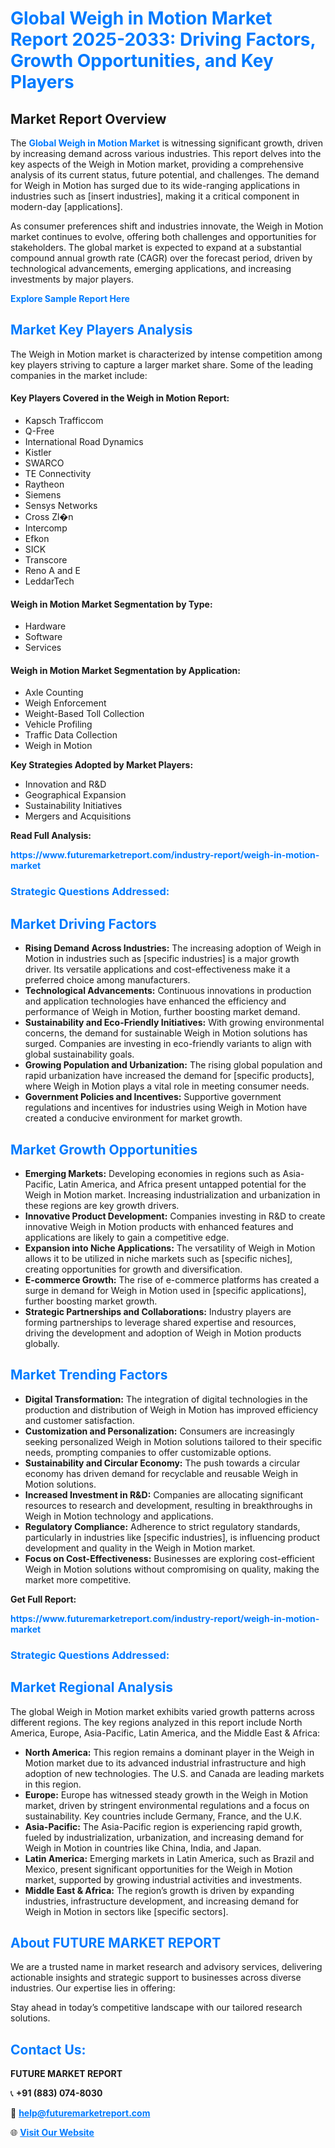 <h1 style="color: #007BFF;">Global Weigh in Motion Market Report 2025-2033: Driving Factors, Growth Opportunities, and Key Players</h1>

<section id="overview">
<h2>Market Report Overview</h2>
<p>The <a href="https://www.futuremarketreport.com/industry-report/weigh-in-motion-market" style="color: #007BFF; text-decoration: none;"><strong>Global Weigh in Motion Market</strong></a> is witnessing significant growth, driven by increasing demand across various industries. This report delves into the key aspects of the Weigh in Motion market, providing a comprehensive analysis of its current status, future potential, and challenges. The demand for Weigh in Motion has surged due to its wide-ranging applications in industries such as [insert industries], making it a critical component in modern-day [applications].</p>
<p>As consumer preferences shift and industries innovate, the Weigh in Motion market continues to evolve, offering both challenges and opportunities for stakeholders. The global market is expected to expand at a substantial compound annual growth rate (CAGR) over the forecast period, driven by technological advancements, emerging applications, and increasing investments by major players.</p>
</section>

<section id="overview">
<p><a href="https://www.futuremarketreport.com/request-sample/reportId=110789" style="color: #007BFF; text-decoration: none;"><strong>Explore Sample Report Here</strong></a></p>
</section>

<section id="key-players">
<h2 style="color: #007BFF;">Market Key Players Analysis</h2>
<p>The Weigh in Motion market is characterized by intense competition among key players striving to capture a larger market share. Some of the leading companies in the market include:</p>
<h4>Key Players Covered in the Weigh in Motion Report:</h4>
<ul><li>Kapsch Trafficcom</li><li>Q-Free</li><li>International Road Dynamics</li><li>Kistler</li><li>SWARCO</li><li>TE Connectivity</li><li>Raytheon</li><li>Siemens</li><li>Sensys Networks</li><li>Cross Zl�n</li><li>Intercomp</li><li>Efkon</li><li>SICK</li><li>Transcore</li><li>Reno A and E</li><li>LeddarTech</li></ul>
<h4>Weigh in Motion Market Segmentation by Type:</h4>
<ul><li>Hardware</li><li>Software</li><li>Services</li></ul>

<h4>Weigh in Motion Market Segmentation by Application:</h4>
<ul><li>Axle Counting</li><li>Weigh Enforcement</li><li>Weight-Based Toll Collection</li><li>Vehicle Profiling</li><li>Traffic Data Collection</li><li>Weigh in Motion</li></ul>
<p><strong>Key Strategies Adopted by Market Players:</strong></p>
<ul>
<li>Innovation and R&D</li>
<li>Geographical Expansion</li>
<li>Sustainability Initiatives</li>
<li>Mergers and Acquisitions</li>
</ul>
</section>

<section>
<p><strong>Read Full Analysis: </strong></p><a href="https://www.futuremarketreport.com/industry-report/weigh-in-motion-market" style="color: #007BFF; text-decoration: none;"><strong>https://www.futuremarketreport.com/industry-report/weigh-in-motion-market</strong></a>
<h3 style="color: #007BFF;">Strategic Questions Addressed:</h3>
</section>

<section id="driving-factors">
<h2 style="color: #007BFF;">Market Driving Factors</h2>
<ul>
<li><strong>Rising Demand Across Industries:</strong> The increasing adoption of Weigh in Motion in industries such as [specific industries] is a major growth driver. Its versatile applications and cost-effectiveness make it a preferred choice among manufacturers.</li>
<li><strong>Technological Advancements:</strong> Continuous innovations in production and application technologies have enhanced the efficiency and performance of Weigh in Motion, further boosting market demand.</li>
<li><strong>Sustainability and Eco-Friendly Initiatives:</strong> With growing environmental concerns, the demand for sustainable Weigh in Motion solutions has surged. Companies are investing in eco-friendly variants to align with global sustainability goals.</li>
<li><strong>Growing Population and Urbanization:</strong> The rising global population and rapid urbanization have increased the demand for [specific products], where Weigh in Motion plays a vital role in meeting consumer needs.</li>
<li><strong>Government Policies and Incentives:</strong> Supportive government regulations and incentives for industries using Weigh in Motion have created a conducive environment for market growth.</li>
</ul>
</section>

<section id="growth-opportunities">
<h2 style="color: #007BFF;">Market Growth Opportunities</h2>
<ul>
<li><strong>Emerging Markets:</strong> Developing economies in regions such as Asia-Pacific, Latin America, and Africa present untapped potential for the Weigh in Motion market. Increasing industrialization and urbanization in these regions are key growth drivers.</li>
<li><strong>Innovative Product Development:</strong> Companies investing in R&D to create innovative Weigh in Motion products with enhanced features and applications are likely to gain a competitive edge.</li>
<li><strong>Expansion into Niche Applications:</strong> The versatility of Weigh in Motion allows it to be utilized in niche markets such as [specific niches], creating opportunities for growth and diversification.</li>
<li><strong>E-commerce Growth:</strong> The rise of e-commerce platforms has created a surge in demand for Weigh in Motion used in [specific applications], further boosting market growth.</li>
<li><strong>Strategic Partnerships and Collaborations:</strong> Industry players are forming partnerships to leverage shared expertise and resources, driving the development and adoption of Weigh in Motion products globally.</li>
</ul>
</section>

<section id="trending-factors">
<h2 style="color: #007BFF;">Market Trending Factors</h2>
<ul>
<li><strong>Digital Transformation:</strong> The integration of digital technologies in the production and distribution of Weigh in Motion has improved efficiency and customer satisfaction.</li>
<li><strong>Customization and Personalization:</strong> Consumers are increasingly seeking personalized Weigh in Motion solutions tailored to their specific needs, prompting companies to offer customizable options.</li>
<li><strong>Sustainability and Circular Economy:</strong> The push towards a circular economy has driven demand for recyclable and reusable Weigh in Motion solutions.</li>
<li><strong>Increased Investment in R&D:</strong> Companies are allocating significant resources to research and development, resulting in breakthroughs in Weigh in Motion technology and applications.</li>
<li><strong>Regulatory Compliance:</strong> Adherence to strict regulatory standards, particularly in industries like [specific industries], is influencing product development and quality in the Weigh in Motion market.</li>
<li><strong>Focus on Cost-Effectiveness:</strong> Businesses are exploring cost-efficient Weigh in Motion solutions without compromising on quality, making the market more competitive.</li>
</ul>
</section>

<section>
<p><strong>Get Full Report: </strong></p><a href="https://www.futuremarketreport.com/industry-report/weigh-in-motion-market" style="color: #007BFF; text-decoration: none;"><strong>https://www.futuremarketreport.com/industry-report/weigh-in-motion-market</strong></a>
<h3 style="color: #007BFF;">Strategic Questions Addressed:</h3>
</section>


<section id="regional-analysis">
<h2 style="color: #007BFF;">Market Regional Analysis</h2>
<p>The global Weigh in Motion market exhibits varied growth patterns across different regions. The key regions analyzed in this report include North America, Europe, Asia-Pacific, Latin America, and the Middle East & Africa:</p>
<ul>
<li><strong>North America:</strong> This region remains a dominant player in the Weigh in Motion market due to its advanced industrial infrastructure and high adoption of new technologies. The U.S. and Canada are leading markets in this region.</li>
<li><strong>Europe:</strong> Europe has witnessed steady growth in the Weigh in Motion market, driven by stringent environmental regulations and a focus on sustainability. Key countries include Germany, France, and the U.K.</li>
<li><strong>Asia-Pacific:</strong> The Asia-Pacific region is experiencing rapid growth, fueled by industrialization, urbanization, and increasing demand for Weigh in Motion in countries like China, India, and Japan.</li>
<li><strong>Latin America:</strong> Emerging markets in Latin America, such as Brazil and Mexico, present significant opportunities for the Weigh in Motion market, supported by growing industrial activities and investments.</li>
<li><strong>Middle East & Africa:</strong> The region’s growth is driven by expanding industries, infrastructure development, and increasing demand for Weigh in Motion in sectors like [specific sectors].</li>
</ul>
</section>

<footer>
<h2 style="color: #007BFF;">About FUTURE MARKET REPORT</h2>
<p>We are a trusted name in market research and advisory services, delivering actionable insights and strategic support to businesses across diverse industries. Our expertise lies in offering:</p>

<p>Stay ahead in today’s competitive landscape with our tailored research solutions.</p>

<h2 style="color: #007BFF;">Contact Us:</h2>
<p><strong>FUTURE MARKET REPORT</strong></p>
<p>📞 <strong>+91 (883) 074-8030</strong></p>
<p>📧 <strong><a href="mailto:help@futuremarketreport.com" style="color: #007BFF;">help@futuremarketreport.com</a></strong></p>
<p>🌐 <strong><a href="https://www.futuremarketreport.com/" style="color: #007BFF;">Visit Our Website</a></strong></p>
</footer>